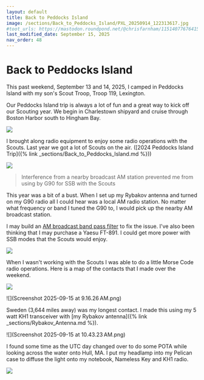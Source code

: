 ```yaml
---
layout: default
title: Back to Peddocks Island
image: /sections/Back_to_Peddocks_Island/PXL_20250914_122313617.jpg
#toot_urls: https://mastodon.roundpond.net/@chrisfarnham/115140776764154520
last_modified_date: September 15, 2025
nav_order: 48
---
```


# Back to Peddocks Island

This past weekend, September 13 and 14, 2025, I camped in Peddocks Island with my son's Scout Troop,
Troop 119, Lexington.

Our Peddocks Island trip is always a lot of fun and a great way to kick off our Scouting year. We
begin in Charlestown shipyard and cruise through Boston Harbor south to Hingham Bay.

![](PXL_20250913_140446501.jpg)


I brought along radio equipment to enjoy some radio operations with the Scouts. Last
year we got a lot of Scouts on the air. ([2024 Peddocks Island Trip]({% link _sections/Back_to_Peddocks_Island.md %}))

![](PXL_20250913_203012218.jpg)

> Interference from a nearby broadcast AM station prevented me from using by G90 for SSB with the Scouts

This year was a bit of a bust. When I set up my Rybakov antenna and turned on my G90 radio all I could
hear was a local AM radio station. No matter what frequency or band I tuned the G90 to, I would
pick up the nearby AM broadcast station.

I may build an [AM broadcast band pass filter](https://vk3il.net/projects/broadcast-band-filter/) to fix the issue. I've also
been thinking that I may purchase a Yaesu FT-891. I could get more power with SSB modes that the Scouts would enjoy.


![](PXL_20250913_173612393.jpg)

When I wasn't working with the Scouts I was able to do a little Morse Code radio operations. Here
is a map of the contacts that I made over the weekend.

![](PXL_20250914_122313617.jpg)

![](Screenshot 2025-09-15 at 9.16.26 AM.png)

Sweden (3,644 miles away) was my longest contact. I made this using my 5 watt KH1 transceiver with [my Rybakov antenna]({% link _sections/Rybakov_Antenna.md %}).

![](Screenshot 2025-09-15 at 10.43.23 AM.png)

I found some time as the UTC day changed over to do some POTA while looking across the water onto Hull, MA.
I put my headlamp into my Pelican case to diffuse the light onto my notebook, Nameless Key and KH1 radio.

![](PXL_20250914_010931034.jpg)
